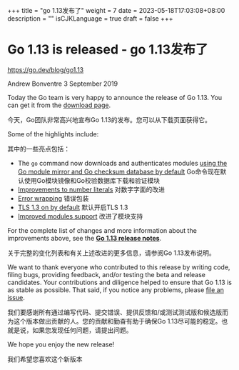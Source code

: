 +++
title = "go 1.13发布了"
weight = 7
date = 2023-05-18T17:03:08+08:00
description = ""
isCJKLanguage = true
draft = false
+++

# Go 1.13 is released - go 1.13发布了

https://go.dev/blog/go1.13

Andrew Bonventre
3 September 2019

Today the Go team is very happy to announce the release of Go 1.13. You can get it from the [download page](https://go.dev/dl).

今天，Go团队非常高兴地宣布Go 1.13的发布。您可以从下载页面获得它。



Some of the highlights include:

其中的一些亮点包括：

- The `go` command now downloads and authenticates modules [using the Go module mirror and Go checksum database by default](https://go.dev/doc/go1.13#introduction) Go命令现在默认使用Go模块镜像和Go校验数据库下载和验证模块
- [Improvements to number literals](https://go.dev/doc/go1.13#language) 对数字字面的改进
- [Error wrapping](https://go.dev/doc/go1.13#error_wrapping) 错误包装
- [TLS 1.3 on by default](https://go.dev/doc/go1.13#tls_1_3) 默认开启TLS 1.3
- [Improved modules support](https://go.dev/doc/go1.13#modules) 改进了模块支持

For the complete list of changes and more information about the improvements above, see the [**Go 1.13 release notes**](https://go.dev/doc/go1.13).

关于完整的变化列表和有关上述改进的更多信息，请参阅Go 1.13发布说明。

We want to thank everyone who contributed to this release by writing code, filing bugs, providing feedback, and/or testing the beta and release candidates. Your contributions and diligence helped to ensure that Go 1.13 is as stable as possible. That said, if you notice any problems, please [file an issue](https://go.dev/issue/new).

我们要感谢所有通过编写代码、提交错误、提供反馈和/或测试测试版和候选版而为这个版本做出贡献的人。您的贡献和勤奋有助于确保Go 1.13尽可能的稳定。也就是说，如果您发现任何问题，请提出问题。

We hope you enjoy the new release!

我们希望您喜欢这个新版本
